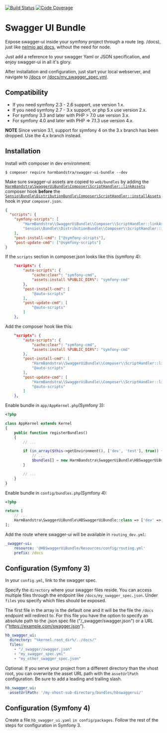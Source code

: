 [![Build Status](https://travis-ci.org/harmbandstra/swagger-ui-bundle.svg?branch=master)](https://travis-ci.org/harmbandstra/swagger-ui-bundle)
[![Code Coverage](https://scrutinizer-ci.com/g/harmbandstra/swagger-ui-bundle/badges/coverage.png?b=master)](https://scrutinizer-ci.com/g/harmbandstra/swagger-ui-bundle/?branch=master)

# Swagger UI Bundle

Expose swagger-ui inside your symfony project through a route (eg. /docs), just like [nelmio api docs](https://github.com/nelmio/NelmioApiDocBundle), without the need for node.

Just add a reference to your swagger Yaml or JSON specification, and enjoy swagger-ui in all it's glory.

After installation and configuration, just start your local webserver, and navigate to [/docs](http://127.0.0.1:8000/docs) or [/docs/my_swagger_spec.yml](http://127.0.0.1:8000/docs/my_swagger_spec.yml).

## Compatibility

* If you need symfony 2.3 - 2.6 support, use version 1.x.
* If you need symfony 2.7 - 3.x support, or php 5.x use version 2.x.
* For symfony 3.3 and later with PHP > 7.0 use version 3.x.
* For symfony 4.0 and later with PHP => 7.1.3 use version 4.x.

**NOTE** Since version 3.1, support for symfony 4 on the 3.x branch has been dropped. Use the 4.x branch instead.

## Installation

Install with composer in dev environment:

`$ composer require harmbandstra/swagger-ui-bundle --dev`

Make sure swagger-ui assets are copied to `web/bundles` by adding the [`HarmBandstra\SwaggerUiBundle\Composer\ScriptHandler::linkAssets`](src/Composer/ScriptHandler#L13) composer hook **before** the [`Sensio\Bundle\DistributionBundle\Composer\ScriptHandler::installAssets`](https://github.com/sensiolabs/SensioDistributionBundle/blob/master/Composer/ScriptHandler.php#L158) hook in your `composer.json`.

```json
{
  "scripts": {
    "symfony-scripts": [
        "HarmBandstra\\SwaggerUiBundle\\Composer\\ScriptHandler::linkAssets",
        "Sensio\\Bundle\\DistributionBundle\\Composer\\ScriptHandler::installAssets"
    ],
    "post-install-cmd": ["@symfony-scripts"],
    "post-update-cmd": ["@symfony-scripts"]
}
```

If the `scripts` section in composer.json looks like this (symfony 4):
```json
    "scripts": {
        "auto-scripts": {
            "cache:clear": "symfony-cmd",
            "assets:install %PUBLIC_DIR%": "symfony-cmd"
        },
        "post-install-cmd": [
            "@auto-scripts"
        ],
        "post-update-cmd": [
            "@auto-scripts"
        ]
    },
```

Add the composer hook like this:
```json
    "scripts": {
        "auto-scripts": {
            "cache:clear": "symfony-cmd",
            "assets:install %PUBLIC_DIR%": "symfony-cmd"
        },
        "post-install-cmd": [
            "HarmBandstra\\SwaggerUiBundle\\Composer\\ScriptHandler::linkAssets",
            "@auto-scripts"
        ],
        "post-update-cmd": [
            "HarmBandstra\\SwaggerUiBundle\\Composer\\ScriptHandler::linkAssets",
            "@auto-scripts"
        ]
    },
```

Enable bundle in `app/AppKernel.php`(Symfony 3):

```php
<?php

class AppKernel extends Kernel
{
    public function registerBundles()
    {
        // ...

        if (in_array($this->getEnvironment(), ['dev', 'test'], true)) {
            // ...
            $bundles[] = new HarmBandstra\SwaggerUiBundle\HBSwaggerUiBundle();
        }

        // ...
    }
}
```

Enable bundle in `config/bundles.php`(Symfony 4):
```php
<?php

return [
    // ...
    HarmBandstra\SwaggerUiBundle\HBSwaggerUiBundle::class => ['dev' => true]
];
```
Add the route where swagger-ui will be available in `routing_dev.yml`:

```yml
_swagger-ui:
    resource: '@HBSwaggerUiBundle/Resources/config/routing.yml'
    prefix: /docs
```

## Configuration (Symfony 3)

In your `config.yml`, link to the swagger spec.

Specify the `directory` where your swagger files reside. You can access multiple files through the endpoint like `/docs/my_swagger_spec.json`.
Under `files` you specify which files should be exposed.

The first file in the array is the default one and it will be the file the `/docs` endpoint will redirect to. For this file you have the option to specify an absolute path to the .json spec file ("/_swagger/swagger.json") or a URL ("https://example.com/swagger.json").

```yaml
hb_swagger_ui:
  directory: "%kernel.root_dir%/../docs/"
  files:
    - "/_swagger/swagger.json"
    - "my_swagger_spec.yml"
    - "my_other_swagger_spec.json"
```

Optional: If you serve your project from a different directory than the vhost root, you can overwrite the asset URL path with the `assetUrlPath` configuration. Be sure to add a leading and trailing slash.

```yaml
hb_swagger_ui:
  assetUrlPath: '/my-vhost-sub-directory/bundles/hbswaggerui/'
```

## Configuration (Symfony 4)

Create a file `hb_swagger_ui.yaml` `in config/packages`. Follow the rest of the steps for configuration in Symfony 3.
